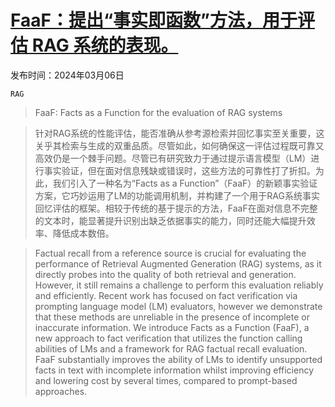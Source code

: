 # [FaaF：提出“事实即函数”方法，用于评估 RAG 系统的表现。](https://arxiv.org/abs/2403.03888)

发布时间：2024年03月06日

`RAG`

> FaaF: Facts as a Function for the evaluation of RAG systems

> 针对RAG系统的性能评估，能否准确从参考源检索并回忆事实至关重要，这关乎其检索与生成的双重品质。尽管如此，如何确保这一评估过程既可靠又高效仍是一个棘手问题。尽管已有研究致力于通过提示语言模型（LM）进行事实验证，但在面对信息残缺或错误时，这些方法的可靠性打了折扣。为此，我们引入了一种名为“Facts as a Function”（FaaF）的新颖事实验证方案，它巧妙运用了LM的功能调用机制，并构建了一个用于RAG系统事实回忆评估的框架。相较于传统的基于提示的方法，FaaF在面对信息不完整的文本时，能显著提升识别出缺乏依据事实的能力，同时还能大幅提升效率、降低成本数倍。

> Factual recall from a reference source is crucial for evaluating the performance of Retrieval Augmented Generation (RAG) systems, as it directly probes into the quality of both retrieval and generation. However, it still remains a challenge to perform this evaluation reliably and efficiently. Recent work has focused on fact verification via prompting language model (LM) evaluators, however we demonstrate that these methods are unreliable in the presence of incomplete or inaccurate information. We introduce Facts as a Function (FaaF), a new approach to fact verification that utilizes the function calling abilities of LMs and a framework for RAG factual recall evaluation. FaaF substantially improves the ability of LMs to identify unsupported facts in text with incomplete information whilst improving efficiency and lowering cost by several times, compared to prompt-based approaches.